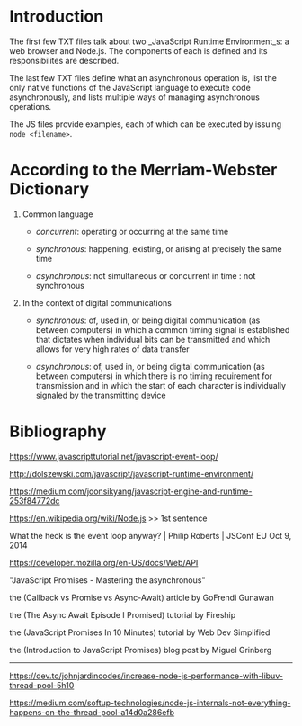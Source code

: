 # Introduction

The first few TXT files talk about two _JavaScript Runtime Environment_s: a web browser and Node.js. The components of each is defined and its responsibilites are described.

The last few TXT files define what an asynchronous operation is, list the only native functions of the JavaScript language to execute code asynchronously, and lists multiple ways of managing asynchronous operations.

The JS files provide examples, each of which can be executed by issuing `node <filename>`.

# According to the Merriam-Webster Dictionary

1. Common language

    - _concurrent_: operating or occurring at the same time

    - _synchronous_: happening, existing, or arising at precisely the same time

    - _asynchronous_: not simultaneous or concurrent in time : not synchronous

2. In the context of digital communications

    - _synchronous_: of, used in, or being digital communication (as between computers) in which a common timing signal is established that dictates when individual bits can be transmitted and which allows for very high rates of data transfer

    - _asynchronous_: of, used in, or being digital communication (as between computers) in which there is no timing requirement for transmission and in which the start of each character is individually signaled by the transmitting device


# Bibliography

https://www.javascripttutorial.net/javascript-event-loop/

http://dolszewski.com/javascript/javascript-runtime-environment/

https://medium.com/joonsikyang/javascript-engine-and-runtime-253f84772dc

https://en.wikipedia.org/wiki/Node.js >> 1st sentence

What the heck is the event loop anyway? | Philip Roberts | JSConf EU
Oct 9, 2014

https://developer.mozilla.org/en-US/docs/Web/API

"JavaScript Promises - Mastering the asynchronous"

the (Callback vs Promise vs Async-Await) article by GoFrendi Gunawan

the (The Async Await Episode I Promised) tutorial by Fireship

the (JavaScript Promises In 10 Minutes) tutorial by Web Dev Simplified

the (Introduction to JavaScript Promises) blog post by Miguel Grinberg

---

https://dev.to/johnjardincodes/increase-node-js-performance-with-libuv-thread-pool-5h10

https://medium.com/softup-technologies/node-js-internals-not-everything-happens-on-the-thread-pool-a14d0a286efb
